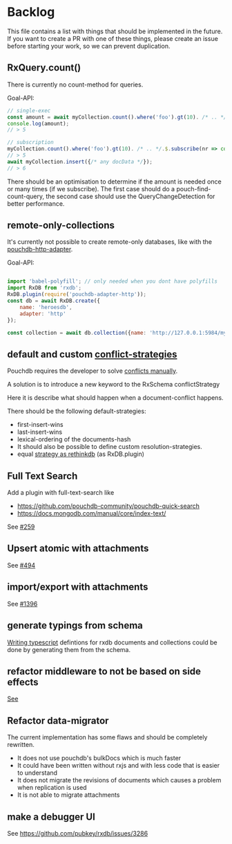 # Backlog

This file contains a list with things that should be implemented in the future. If you want to create a PR with one of these things, please create an issue before starting your work, so we can prevent duplication.


## RxQuery.count()

There is currently no count-method for queries.

Goal-API:

```javascript
// single-exec
const amount = await myCollection.count().where('foo').gt(10). /* .. */.exec();
console.log(amount);
// > 5

// subscription
myCollection.count().where('foo').gt(10). /* .. */.$.subscribe(nr => console.log(nr));
// > 5
await myCollection.insert({/* any docData */});
// > 6
```

There should be an optimisation to determine if the amount is needed once or many times (if we subscribe). The first case should do a pouch-find-count-query, the second case should use the QueryChangeDetection for better performance.

## remote-only-collections

It's currently not possible to create remote-only databases, like with the [pouchdb-http-adapter](https://www.npmjs.com/package/pouchdb-adapter-http).

Goal-API:

```javascript

import 'babel-polyfill'; // only needed when you dont have polyfills
import RxDB from 'rxdb';
RxDB.plugin(require('pouchdb-adapter-http'));
const db = await RxDB.create({
    name: 'heroesdb',
    adapter: 'http'
});

const collection = await db.collection({name: 'http://127.0.0.1:5984/mydb', schema: mySchema});


```


## default and custom [conflict-strategies](https://pouchdb.com/guides/conflicts.html)
Pouchdb requires the developer to solve [conflicts manually](https://pouchdb.com/guides/conflicts.html).

A solution is to introduce a new keyword to the RxSchema conflictStrategy

Here it is describe what should happen when a document-conflict happens.

There should be the following default-strategies:

- first-insert-wins
- last-insert-wins
- lexical-ordering of the documents-hash
- It should also be possible to define custom resolution-strategies.
- equal [strategy as rethinkdb](https://rethinkdb.com/api/javascript/insert/) (as RxDB.plugin)



## Full Text Search

Add a plugin with full-text-search like
- https://github.com/pouchdb-community/pouchdb-quick-search
- https://docs.mongodb.com/manual/core/index-text/

See [#259](https://github.com/pubkey/rxdb/issues/259)



## Upsert atomic with attachments

See [#494](https://github.com/pubkey/rxdb/issues/494)


## import/export with attachments

See [#1396](https://github.com/pubkey/rxdb/pull/1396#issuecomment-523014106)

## generate typings from schema
[Writing typescript](https://rxdb.info/tutorials/typescript.html) defintions for rxdb documents and collections could be done by generating them from the schema. 

## refactor middleware to not be based on side effects

[See](https://github.com/pubkey/rxdb/issues/3426)

## Refactor data-migrator

The current implementation has some flaws and should be completely rewritten.

* It does not use pouchdb's bulkDocs which is much faster
* It could have been written without rxjs and with less code that is easier to understand
* It does not migrate the revisions of documents which causes a problem when replication is used
* It is not able to migrate attachments

## make a debugger UI

See https://github.com/pubkey/rxdb/issues/3286
